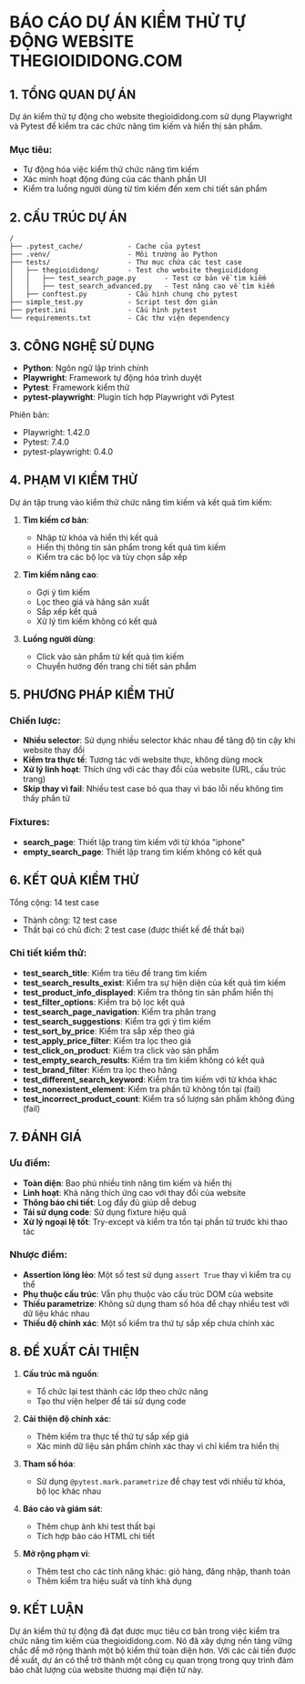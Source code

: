 # BÁO CÁO DỰ ÁN KIỂM THỬ TỰ ĐỘNG WEBSITE THEGIOIDIDONG.COM

## 1. TỔNG QUAN DỰ ÁN

Dự án kiểm thử tự động cho website thegioididong.com sử dụng Playwright và Pytest để kiểm tra các chức năng tìm kiếm và hiển thị sản phẩm.

### Mục tiêu:

- Tự động hóa việc kiểm thử chức năng tìm kiếm
- Xác minh hoạt động đúng của các thành phần UI
- Kiểm tra luồng người dùng từ tìm kiếm đến xem chi tiết sản phẩm

## 2. CẤU TRÚC DỰ ÁN

```
/
├── .pytest_cache/           - Cache của pytest
├── .venv/                   - Môi trường ảo Python
├── tests/                   - Thư mục chứa các test case
│   ├── thegioididong/       - Test cho website thegioididong
│   │   ├── test_search_page.py       - Test cơ bản về tìm kiếm
│   │   ├── test_search_advanced.py   - Test nâng cao về tìm kiếm
│   ├── conftest.py          - Cấu hình chung cho pytest
├── simple_test.py           - Script test đơn giản
├── pytest.ini               - Cấu hình pytest
└── requirements.txt         - Các thư viện dependency
```

## 3. CÔNG NGHỆ SỬ DỤNG

- **Python**: Ngôn ngữ lập trình chính
- **Playwright**: Framework tự động hóa trình duyệt
- **Pytest**: Framework kiểm thử
- **pytest-playwright**: Plugin tích hợp Playwright với Pytest

Phiên bản:

- Playwright: 1.42.0
- Pytest: 7.4.0
- pytest-playwright: 0.4.0

## 4. PHẠM VI KIỂM THỬ

Dự án tập trung vào kiểm thử chức năng tìm kiếm và kết quả tìm kiếm:

1. **Tìm kiếm cơ bản**:

   - Nhập từ khóa và hiển thị kết quả
   - Hiển thị thông tin sản phẩm trong kết quả tìm kiếm
   - Kiểm tra các bộ lọc và tùy chọn sắp xếp

2. **Tìm kiếm nâng cao**:

   - Gợi ý tìm kiếm
   - Lọc theo giá và hãng sản xuất
   - Sắp xếp kết quả
   - Xử lý tìm kiếm không có kết quả

3. **Luồng người dùng**:
   - Click vào sản phẩm từ kết quả tìm kiếm
   - Chuyển hướng đến trang chi tiết sản phẩm

## 5. PHƯƠNG PHÁP KIỂM THỬ

### Chiến lược:

- **Nhiều selector**: Sử dụng nhiều selector khác nhau để tăng độ tin cậy khi website thay đổi
- **Kiểm tra thực tế**: Tương tác với website thực, không dùng mock
- **Xử lý linh hoạt**: Thích ứng với các thay đổi của website (URL, cấu trúc trang)
- **Skip thay vì fail**: Nhiều test case bỏ qua thay vì báo lỗi nếu không tìm thấy phần tử

### Fixtures:

- **search_page**: Thiết lập trang tìm kiếm với từ khóa "iphone"
- **empty_search_page**: Thiết lập trang tìm kiếm không có kết quả

## 6. KẾT QUẢ KIỂM THỬ

Tổng cộng: 14 test case

- Thành công: 12 test case
- Thất bại có chủ đích: 2 test case (được thiết kế để thất bại)

### Chi tiết kiểm thử:

- **test_search_title**: Kiểm tra tiêu đề trang tìm kiếm
- **test_search_results_exist**: Kiểm tra sự hiện diện của kết quả tìm kiếm
- **test_product_info_displayed**: Kiểm tra thông tin sản phẩm hiển thị
- **test_filter_options**: Kiểm tra bộ lọc kết quả
- **test_search_page_navigation**: Kiểm tra phân trang
- **test_search_suggestions**: Kiểm tra gợi ý tìm kiếm
- **test_sort_by_price**: Kiểm tra sắp xếp theo giá
- **test_apply_price_filter**: Kiểm tra lọc theo giá
- **test_click_on_product**: Kiểm tra click vào sản phẩm
- **test_empty_search_results**: Kiểm tra tìm kiếm không có kết quả
- **test_brand_filter**: Kiểm tra lọc theo hãng
- **test_different_search_keyword**: Kiểm tra tìm kiếm với từ khóa khác
- **test_nonexistent_element**: Kiểm tra phần tử không tồn tại (fail)
- **test_incorrect_product_count**: Kiểm tra số lượng sản phẩm không đúng (fail)

## 7. ĐÁNH GIÁ

### Ưu điểm:

- **Toàn diện**: Bao phủ nhiều tính năng tìm kiếm và hiển thị
- **Linh hoạt**: Khả năng thích ứng cao với thay đổi của website
- **Thông báo chi tiết**: Log đầy đủ giúp dễ debug
- **Tái sử dụng code**: Sử dụng fixture hiệu quả
- **Xử lý ngoại lệ tốt**: Try-except và kiểm tra tồn tại phần tử trước khi thao tác

### Nhược điểm:

- **Assertion lỏng lẻo**: Một số test sử dụng `assert True` thay vì kiểm tra cụ thể
- **Phụ thuộc cấu trúc**: Vẫn phụ thuộc vào cấu trúc DOM của website
- **Thiếu parametrize**: Không sử dụng tham số hóa để chạy nhiều test với dữ liệu khác nhau
- **Thiếu độ chính xác**: Một số kiểm tra thứ tự sắp xếp chưa chính xác

## 8. ĐỀ XUẤT CẢI THIỆN

1. **Cấu trúc mã nguồn**:

   - Tổ chức lại test thành các lớp theo chức năng
   - Tạo thư viện helper để tái sử dụng code

2. **Cải thiện độ chính xác**:

   - Thêm kiểm tra thực tế thứ tự sắp xếp giá
   - Xác minh dữ liệu sản phẩm chính xác thay vì chỉ kiểm tra hiển thị

3. **Tham số hóa**:

   - Sử dụng `@pytest.mark.parametrize` để chạy test với nhiều từ khóa, bộ lọc khác nhau

4. **Báo cáo và giám sát**:

   - Thêm chụp ảnh khi test thất bại
   - Tích hợp báo cáo HTML chi tiết

5. **Mở rộng phạm vi**:
   - Thêm test cho các tính năng khác: giỏ hàng, đăng nhập, thanh toán
   - Thêm kiểm tra hiệu suất và tính khả dụng

## 9. KẾT LUẬN

Dự án kiểm thử tự động đã đạt được mục tiêu cơ bản trong việc kiểm tra chức năng tìm kiếm của thegioididong.com. Nó đã xây dựng nền tảng vững chắc để mở rộng thành một bộ kiểm thử toàn diện hơn. Với các cải tiến được đề xuất, dự án có thể trở thành một công cụ quan trọng trong quy trình đảm bảo chất lượng của website thương mại điện tử này.
